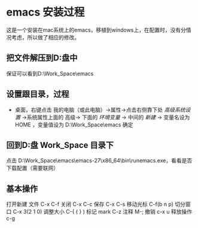 # emacs 安装过程

这是一个安装在mac系统上的emacs，移植到windows上，在配置时，没有分情况考虑，所以做了相应的修改。

## 把文件解压到D:盘中

保证可以看到D:\Work_Space\emacs

## 设置跟目录，过程

- 桌面，右键点击 我的电脑（或此电脑）->属性->点击右侧靠下处 *高级系统设置* ->系统属性上面的 高级-> 下面的  *环境变量* -> 中间的 *新建* -> 变量名设为 HOME ，变量值设为  D:\Work_Space\emacs   确定

## 回到D:盘 Work_Space 目录下

点击   D:\Work_Space\emacs\emacs-27\x86_64\bin\runemacs.exe，看看是否下载配置（需要联网）

## 基本操作


打开新建  文件 C-x C-f
关闭   C-x C-c
保存   C-x C-s
移动光标  C-f(b n p)
切分窗口 C-x 3(2 1 0)
调整大小  C-{  ( } )
标记 mark  C-z
注释      M-;
撤销 c-x u
释放操作 c-g

